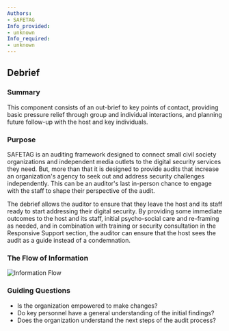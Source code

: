 ```yaml
---
Authors:
- SAFETAG
Info_provided:
- unknown
Info_required:
- unknown
---
```


## Debrief

### Summary

This component consists of an out-brief to key points of contact, providing basic pressure relief through group and individual interactions, and planning future follow-up with the host and key individuals.

### Purpose

SAFETAG is an auditing framework designed to connect small civil society organizations and independent media outlets to the digital security services they need. But, more than that it is designed to provide audits that increase an organization's agency to seek out and address security challenges independently. This can be an auditor's last in-person chance to engage with the staff to shape their perspective of the audit.

The debrief allows the auditor to ensure that they leave the host and its staff ready to start addressing their digital security. By providing some immediate outcomes to the host and its staff, initial psycho-social care and re-framing as needed, and in combination with training or security consultation in the Responsive Support section, the auditor can ensure that the host sees the audit as a guide instead of a condemnation. 

### The Flow of Information
![ Information Flow](images/info_flows/debrief.svg)

### Guiding Questions

* Is the organization empowered to make changes?
* Do key personnel have a general understanding of the initial findings?
* Does the organization understand the next steps of the audit process?



